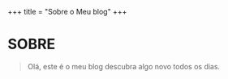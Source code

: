 +++
title = "Sobre o Meu blog"
+++

# SOBRE

> Olá, este é o meu blog descubra algo novo todos os dias.